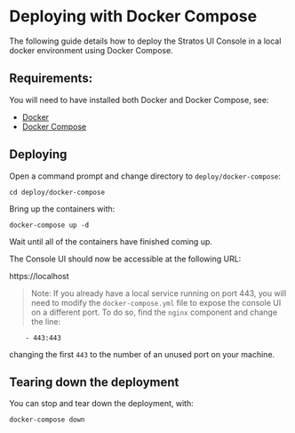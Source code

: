 # Deploying with Docker Compose

The following guide details how to deploy the Stratos UI Console in a local docker environment using Docker Compose.

## Requirements:

You will need to have installed both Docker and Docker Compose, see:

* [Docker](https://docs.docker.com/engine/installation/)
* [Docker Compose](https://docs.docker.com/compose/install/)

## Deploying

Open a command prompt and change directory to `deploy/docker-compose`:

```
cd deploy/docker-compose
```

Bring up the containers with:

```
docker-compose up -d
```

Wait until all of the containers have finished coming up.

The Console UI should now be accessible at the following URL:

https://localhost

> Note: If you already have a local service running on port 443, you will need to modify the `docker-compose.yml` file to expose the console UI on a different port. To do so, find the `nginx` component and change the line:

```
    - 443:443
```

changing the first `443` to the number of an unused port on your machine.

## Tearing down the deployment

You can stop and tear down the deployment, with:

```
docker-compose down
```